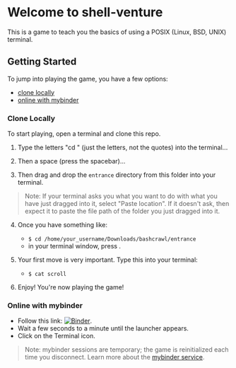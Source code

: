 # Welcome to shell-venture

This is a game to teach you the basics of using a POSIX (Linux, BSD, UNIX) terminal.


## Getting Started

To jump into playing the game, you have a few options:

- [clone locally](#clone-locally)
- [online with mybinder](#online-with-mybinder)


### Clone Locally

To start playing, open a terminal and clone this repo.

1. Type the letters "cd " (just the letters, not the quotes) into the terminal...

2. Then a space (press the spacebar)...

3. Then drag and drop the ``entrance`` directory from this folder into your terminal.

> Note: If your terminal asks you what you want to do with what you have just 
> dragged into it, select "Paste location". If it doesn't ask, then expect it 
> to paste the file path of the folder you just dragged into it.

4. Once you have something like:

    - `$ cd /home/your_username/Downloads/bashcrawl/entrance`
    - in your terminal window, press <RETURN>.

5. Your first move is very important. Type this into your terminal:

    - `$ cat scroll`

6. Enjoy! You're now playing the game!


### Online with mybinder

- Follow this link: [![Binder](https://mybinder.org/badge_logo.svg)](https://mybinder.org/v2/gl/nthiery%2Fbashcrawl/HEAD).
- Wait a few seconds to a minute until the launcher appears.
- Click on the Terminal icon.

> Note: mybinder sessions are temporary; the game is reinitialized each
> time you disconnect. Learn more about the [mybinder service](https://mybinder.readthedocs.io/en/latest/).


<!-- ## NOTES FOR macOS X

It appears that there is a problem with the standard `Archive Utility` that is called from `Finder` when a zip archive is double-clicked to extract to the current folder, if you're downloading the archive from GitLab rather than using git's `clone` facility to download the game.  You may find that all of the files in the destination folder are set to be executable.  This will cause great confusion as you play the game as intended, because every plain text file will be indistiguishable from executable scripts.  Here's how to avoid this problem:

1.  Open your favorite terminal emulator app (e.g. `Terminal.app` or `iTerm2`).
1.  Navigate to the directory where you want to unpack the zip archive:
    ```
    cd /path/to/destination
    ```
    Replace '/path/to/destination' with the relative (does not start with slash '/') or absolute (starts with slash '/') path to your desired destination.
1.  Type `unzip ` (that's 'unzip' followed by one or more *spaces* [hit the space bar at least once])
1.  From the `Finder`, drag the bashcrawl-master.zip to your terminal emulator window.  The absolute path to your downloaded archive should be pasted into your terminal window similar to the following:
    ```
    unzip /Users/${USER}/Downloads/bashcrawl-master.zip
    ```
1.  Press `Enter` to unpack the contents of the zip archive to the current directory.
1.  In the terminal window change directory to `bashcrawl-master/entrance`:
    ```
    cd bashcrawl-master/entrance
    ```

At this point, you're in the game!  Have fun! -->

